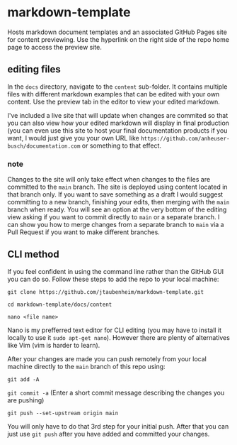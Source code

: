 # markdown-template
Hosts markdown document templates and an associated GitHub Pages site for content previewing. Use the hyperlink on the right side of the repo home page to access the preview site. 

## editing files

In the `docs` directory, navigate to the `content` sub-folder. It contains multiple files with different markdown examples that can be edited with your own content. Use the preview tab in the editor to view your edited markdown. 

I've included a live site that will update when changes are commited so that you can also view how your edited markdown will display in final production (you can even use this site to host your final documentation products if you want, I would just give you your own URL like `https://github.com/anheuser-busch/documentation.com` or something to that effect. 

### note

Changes to the site will only take effect when changes to the files are committed to the `main` branch. The site is deployed using content located in that branch only. If you want to save something as a draft I would suggest committing to a new branch, finishing your edits, then merging with the `main` branch when ready. You will see an option at the very bottom of the editing view asking if you want to commit directly to `main` or a separate branch. I can show you how to merge changes from a separate branch to `main` via a Pull Request if you want to make different branches. 

## CLI method

If you feel confident in using the command line rather than the GitHub GUI you can do so. Follow these steps to add the repo to your local machine:

`git clone https://github.com/jtaubenheim/markdown-template.git`

`cd markdown-template/docs/content`

`nano <file name>`

Nano is my prefferred text editor for CLI editing (you may have to install it locally to use it `sudo apt-get nano`). However there are plenty of alternatives like Vim (vim is harder to learn). 

After your changes are made you can push remotely from your local machine directly to the `main` branch of this repo using:

`git add -A`

`git commit -a` (Enter a short commit message describing the changes you are pushing)

`git push --set-upstream origin main`

You will only have to do that 3rd step for your initial push. After that you can just use `git push` after you have added and committed your changes. 
